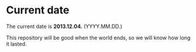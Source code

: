 # Current date

The current date is **2013.12.04.** (YYYY.MM.DD.)

This repository will be good when the world ends, so we will know how long it lasted.